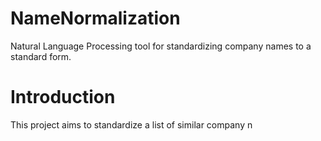 # NameNormalization
Natural Language Processing tool for standardizing company names to a standard form.

# Introduction
This project aims to standardize a list of similar company n